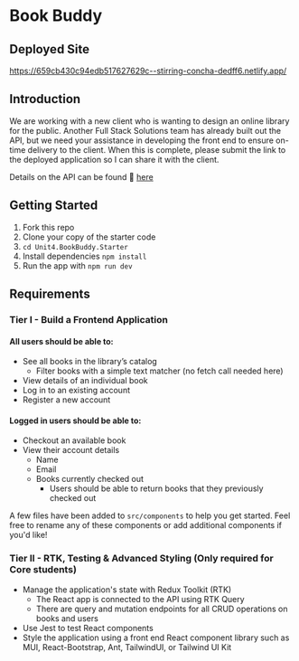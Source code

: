 #  Book Buddy
## Deployed Site

https://659cb430c94edb517627629c--stirring-concha-dedff6.netlify.app/ 

## Introduction

We are working with a new client who is wanting to design an online library for the public. Another Full Stack Solutions team has already built out the API, but we need your assistance in developing the front end to ensure on-time delivery to the client. When this is complete, please submit the link to the deployed application so I can share it with the client.

Details on the API can be found 🔗 [here](#)

## Getting Started

1. Fork this repo
2. Clone your copy of the starter code
3. `cd Unit4.BookBuddy.Starter`
4. Install dependencies `npm install`
5. Run the app with `npm run dev`

## Requirements

### Tier I - Build a Frontend Application

#### All users should be able to:

- See all books in the library’s catalog
  - Filter books with a simple text matcher (no fetch call needed here)
- View details of an individual book
- Log in to an existing account
- Register a new account

#### Logged in users should be able to:

- Checkout an available book
- View their account details
  - Name
  - Email
  - Books currently checked out
    - Users should be able to return books that they previously checked out

A few files have been added to `src/components` to help you get started. Feel free to rename any of these components or add additional components if you'd like!

### Tier II - RTK, Testing & Advanced Styling (Only required for Core students)

- Manage the application's state with Redux Toolkit (RTK)
  - The React app is connected to the API using RTK Query
  - There are query and mutation endpoints for all CRUD operations on books and users
- Use Jest to test React components
- Style the application using a front end React component library such as MUI, React-Bootstrap, Ant, TailwindUI, or Tailwind UI Kit
